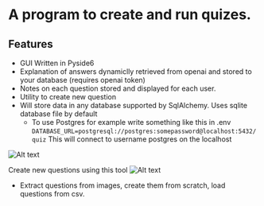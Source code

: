 # A program to create and run quizes.
## Features
* GUI Written in Pyside6
* Explanation of answers dynamiclly retrieved from openai and stored to your database (requires openai token)
* Notes on each question stored and displayed for each user.
* Utility to create new question
* Will store data in any database supported by SqlAlchemy. Uses sqlite database file by default
  * To use Postgres for example write something like this in .env
```DATABASE_URL=postgresql://postgres:somepassword@localhost:5432/quiz```
This will connect to username postgres on the localhost

![Alt text](./images/quizzer.png)

Create new questions using this tool
![Alt text](./images/create_question.png)
* Extract questions from images, create them from scratch, load questions from csv.

